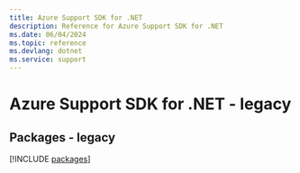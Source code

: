 ```yaml
---
title: Azure Support SDK for .NET
description: Reference for Azure Support SDK for .NET
ms.date: 06/04/2024
ms.topic: reference
ms.devlang: dotnet
ms.service: support
---
```

# Azure Support SDK for .NET - legacy
## Packages - legacy
[!INCLUDE [packages](support-index.md)]